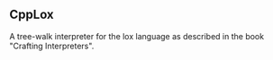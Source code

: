 CppLox
------

A tree-walk interpreter for the lox language as described in
the book "Crafting Interpreters".
